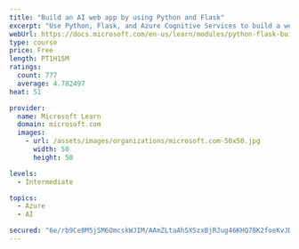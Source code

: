 ```yaml
---
title: "Build an AI web app by using Python and Flask"
excerpt: "Use Python, Flask, and Azure Cognitive Services to build a web app that incorporates AI"
webUrl: https://docs.microsoft.com/en-us/learn/modules/python-flask-build-ai-web-app/
type: course
price: Free
length: PT1H15M
ratings:
  count: 777
  average: 4.782497
heat: 51

provider:
  name: Microsoft Learn
  domain: microsoft.com
  images:
    - url: /assets/images/organizations/microsoft.com-50x50.jpg
      width: 50
      height: 50

levels:
  - Intermediate

topics:
  - Azure
  - AI

secured: "6e/rb9Ce8M5jSM6OmcskWJIM/AAmZLtaAh5XSzxBjRJug46KHQ78K2foeKvJDUiDKYBOjz8MlJ9Ilg05dU0DyrS4PX0777EO0L8yoYJPkQZPI99cSofXIFjjN+cZibVLvjh1ocQ6lJot5dDtF2eNHeBqHTNdIXU7y7XLwHITS17WJ43Y19NesBZ7Nq7kOj0bD6nv+ErXCrQoOFSYQ4hGgpicyO3iDcNfLRg3WycG+lnT7mLmfGFWOBglJcAwOiPGc9k4f8jBLQw90PDTBLO+IWmRGZTqhWniRjZPElkH9r4Rnb8bnKIQj2TmaCcFaRJavYnsjEU6DWaqb0ofNeMrDFvFTv6Eacbkv2gel4U8rtM3/W9BtiX9ndDVAv2Hk/ZqMnf7coq/e6jqH5VyN3QQT5jPy/2+2lbPiaTTgE8+UeU=;6QrIV3Aeoyxys4BKzwRF8g=="
---
```


